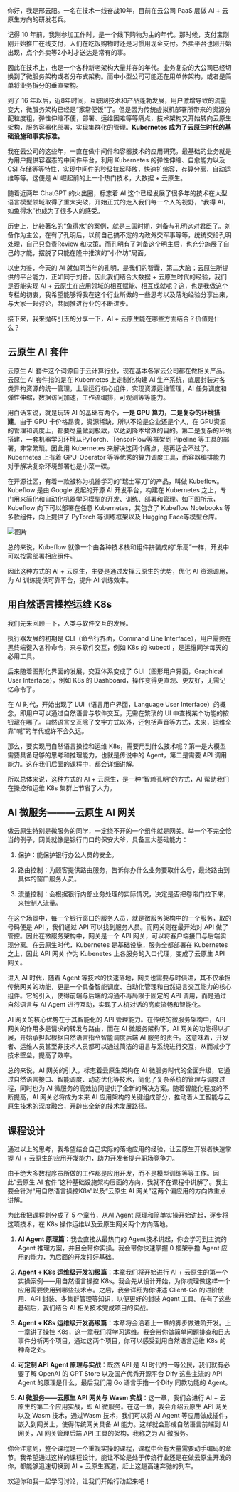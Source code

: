 你好，我是邢云阳。一名在技术一线奋战10年，目前在云公司 PaaS 层做 AI + 云原生方向的研发老兵。


记得 10 年前，我刚参加工作时，是一个线下购物为主的年代。那时候，支付宝刚刚开始推广在线支付，人们在吃饭购物时还是习惯用现金支付。外卖平台也刚开始出现，点个外卖等2小时才送达是常有的事。


因此在技术上，也是一个各种新老架构大量并存的年代。业务复杂的大公司已经切换到了微服务架构或者分布式架构。而中小型公司可能还在用单体架构，或者是简单将业务拆分的垂直架构。


到了 16 年以后，近8年时间，互联网技术和产品蓬勃发展，用户激增导致的流量变大，微服务架构已经是“家常便饭”了。但是因为传统虚拟机部署所带来的资源分配粒度粗，弹性伸缩不便，部署、运维困难等等痛点，技术架构又开始转向云原生架构，服务容器化部署，实现集群化的管理。**Kubernetes 成为了云原生时代的基础设施和事实标准。**


我在云公司的这些年，一直在做中间件和容器技术的应用研究。最基础的业务就是为用户提供容器态的中间件平台，利用 Kubernetes 的弹性伸缩、自愈能力以及 CSI 存储等等特性，实现中间件的秒级拉起释放，快速扩缩容，存算分离，自动运维等等。这便是 AI 崛起前的上一个热门技术，大数据 + 云原生。


随着近两年 ChatGPT 的火出圈，标志着 AI 这个已经发展了很多年的技术在大型语言模型领域取得了重大突破，开始正式的走入我们每一个人的视野，“我得 AI，如鱼得水”也成为了很多人的感受。


历史上，比较著名的“鱼得水”的案例，就是三国时期，刘备与孔明这对君臣了。刘备作为主公，在有了孔明后，以前自己搞不定的内政外交军事等等，统统交给孔明处理，自己只负责Review 和决策。而孔明有了刘备这个明主后，也充分施展了自己的才能，摆脱了只能在隆中推演的“小作坊”局面。


以史为鉴，今天的 AI 就如同当年的孔明，是我们的智囊，第二大脑；云原生所提供的平台能力，正如同于刘备。因此我们结合大数据 + 云原生时代的经验，我们是否能实现 AI + 云原生在应用领域的相互赋能、相互成就呢？这，也是我做这个专栏的初衷，我希望能够将我在这个行业所做的一些思考以及落地经验分享出来，与大家一起讨论，共同推进行业的不断进步。


接下来，我来抛砖引玉的分享一下，AI + 云原生能在哪些方面结合？价值是什么？


## 云原生 AI 套件

云原生 AI 套件这个词源自于云计算行业，现在基本各家云公司都在做相关产品。云原生 AI 套件指的是在 Kubernetes 上定制化构建 AI 生产系统，底层封装对各类异构资源的统一管理，上层运行核心组件，实现资源运维管理，AI 任务调度和弹性伸缩，数据访问加速，工作流编排，可观测等等能力。


用白话来说，就是玩转 AI 的基础有两个，**一是 GPU** **算力，二是复杂的环境搭建**。由于 GPU 卡价格昂贵，资源稀缺，所以不论是企业还是个人，在 GPU资源的管理和调度上，都要尽量做到极致，以达到降本增效的目的。第二是复杂的环境搭建，一套机器学习环境从PyTorch、TensorFlow等框架到 Pipeline 等工具的部署，非常繁琐。因此用 Kubernetes 来解决这两个痛点，是再适合不过了。Kubernetes 上有着 GPU-Operator 等等优秀的算力调度工具，而容器编排能力对于解决复杂环境部署也是小菜一碟。


在开源社区，有着一款被称为机器学习的“瑞士军刀”的产品，叫做 Kubeflow。Kubeflow 是由 Google 发起的开源 AI 开发平台，构建在 Kubernetes 之上，专门用来简化和自动化机器学习模型的开发、训练、部署和管理。如下图所示，Kubeflow 向下可以部署在任意 Kubernetes，其包含了 Kubeflow Notebooks 等多款组件，向上提供了 PyTorch 等训练框架以及 Hugging Face等模型仓库。


![图片](https://static001.geekbang.org/resource/image/99/a2/993419b132878355d3yycb0a06f7dba2.jpg?wh=1169x1115)

总的来说，Kubeflow 就像一个由各种技术栈和组件拼装成的“乐高”一样，开发中可以按需部署相应组件。


因此这种方式的 AI + 云原生，主要是通过发挥云原生的优势，优化 AI 资源调用，为 AI 训练提供可靠平台，提升 AI 训练效率。


## 用自然语言操控运维 K8s

我们先来回顾一下，人类与软件交互的发展。


执行器发展的初期是 CLI（命令行界面，Command Line Interface），用户需要在黑终端键入各种命令，来与软件交互，例如 K8s 的 kubectl ，是运维同学每天的必用工具。


后来随着图形化界面的发展，交互体系变成了 GUI（图形用户界面，Graphical User Interface），例如 K8s 的 Dashboard，操作变得更直观、更友好，无需记忆命令了。


在 AI 时代，开始出现了 LUI（语言用户界面，Language User Interface）的概念，即用户可以通过自然语言与软件交互，无需在繁琐的 UI 中查找某个功能的按钮藏在哪了。自然语言交互除了文字方式以外，还包括声音等方式，未来，运维全靠“喊”的年代或许不会久远。


那么，要实现用自然语言操控和运维 K8s，需要用到什么技术呢？第一是大模型需要具备足够的思考和推理能力，也就是传说中的 Agent，第二是需要 API 调用能力。这在我们后面的课程中，都会详细讲解。


所以总体来说，这种方式的 AI + 云原生，是一种“智赖孔明”的方式，AI 帮助我们在操控和运维 K8s 集群上节省了人力。


## AI 微服务———云原生 AI 网关

做云原生特别是微服务的同学，一定绕不开的一个组件就是网关。举一个不完全恰当的例子，网关就像是银行门口的保安大爷，具备三大基础能力：


1. 保护：能保护银行办公人员的安全。

2. 路由控制：为顾客提供路由服务，告诉你办什么业务要取什么号，最终路由到具体的窗口服务人员。

3. 流量控制：会根据银行内部业务处理的实际情况，决定是否把卷帘门拉下来，来控制人流量。


在这个场景中，每一个银行窗口的服务人员，就是微服务架构中的一个服务，取的号码便是 API ，我们通过 API 可以找到服务人员。而网关则在最开始对 API 做了管控。因此在微服务架构中，网关是一个 API 网关，可以将客户端接口与后端实现分离。在云原生时代，Kubernetes 是基础设施，服务全都部署在 Kubernetes 之上，因此 API 网关 作为 Kubenetes 上各服务的入口代理，变成了云原生 API 网关。


进入 AI 时代，随着 Agent 等技术的快速落地，网关也需要与时俱进，其不仅承担传统网关的功能，更是一个具备智能调度、自动化管理和自然语言交互能力的核心组件。它的引入，使得前端与后端的沟通不再局限于固定的 API 调用，而是通过自然语言与 AI Agent 进行互动，实现了人机对话的高度流畅和智能化。


AI 网关的核心优势在于其智能化的 API 管理能力。在传统的微服务架构中，API 网关的作用多是请求的转发与路由，而在 AI 微服务架构下，AI 网关的功能得以扩展，开始承担起根据自然语言指令智能调度后端 AI 服务的责任。这意味着，开发者、运维人员甚至非技术人员都可以通过简洁的语言与系统进行交互，从而减少了技术壁垒，提高了效率。


总的来说，AI 网关的引入，标志着云原生架构在 AI 微服务时代的全面升级，它通过自然语言接口、智能调度、动态优化等技术，简化了复杂系统的管理与调度过程，同时也为 AI 微服务的高效协同提供了全新的解决方案。随着智能化程度的不断提高，AI 网关必将成为未来 AI 应用架构的关键组成部分，推动着人工智能与云原生技术的深度融合，开辟出全新的技术发展路径。


## 课程设计

通过以上的思考，我希望结合自己实际的落地应用的经验，让云原生开发者快速掌握 AI + 云原生的应用开发能力，助力开发者提升职场竞争力。


由于绝大多数程序员所做的工作都是应用开发，而不是模型训练等等工作。因此“云原生 AI 套件”这种基础设施架构层面的方向，我就不在课程中讲解了。我主要会针对“用自然语言操控K8s”以及“云原生 AI 网关”这两个偏应用的方向做重点讲解。


为此我把课程划分成了 5 个章节，从AI Agent 原理和简单实操开始讲起，逐步将这项技术，在 K8s 操作运维以及云原生网关两个方向落地。


1. **AI Agent 原理篇**：我会直接从最热门的 Agent技术讲起，你会学习到主流的 Agent 推理方案，并且会带你实操。我会带你快速掌握 0 框架手撸 Agent 应用的能力，为后面的开发打好基础。


1. **Agent + K8s 运维级开发初级篇**：本章我们将开始进行 AI + 云原生的第一个实操案例——用自然语言操控 K8s。我会先从设计开始，为你梳理做这样一个应用需要使用到哪些技术点。之后，我会详细为你讲述 Client-Go 的进阶使用、API 封装、多集群管理等知识，以便更好的封装 Agent 工具。在有了这些基础后，我们结合 AI 相关技术完成项目的实战。


1. **Agent + K8s 运维级开发高级篇**：本章将会沿着上一章的脚步做进阶开发。上一章讲了操控 K8s，这一章我们将学习运维。我会带你做简单问题排查和日志事件分析两个项目，通过这两个项目，你可以感受到用自然语言运维 K8s 的神奇之处。


1. **可定制 API Agent 原理与实战**：既然 API 是 AI 时代的一等公民，我们就有必要了解 OpenAI 的 GPT Store 以及国产优秀开源平台 Dify 这些主流的 API Agent 的原理是什么，最后我们用 Go 语言手撸一个Dify 同款功能的 Agent。


1. **AI 微服务——云原生 API 网关与 Wasm 实战**：这一章，我们会进行 AI + 云原生的第二个应用实战，即 AI 微服务。在这一章，我会介绍云原生 API 网关以及 Wasm 技术，通过Wasm 技术，我们可以将 AI Agent 等应用做成插件，嵌入到网关上，使得传统网关具备 AI 能力。这样就会形成自然语言前端到 AI 网关，AI 网关管理后端 API 工具的架构，我称之为 AI 微服务。


你会注意到，整个课程是一个重视实操的课程，课程中会有大量需要动手编码的章节。我希望通过这样的课程设计，能让不论是处于传统行业还是在做云原生开发的你，都能够迅速切换到 AI + 云原生赛道，赶上这趟高速奔驰的列车。


欢迎你和我一起学习讨论，让我们开始行动起来吧！

